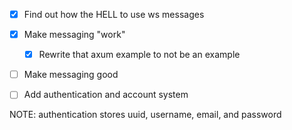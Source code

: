 - [x] Find out how the HELL to use ws messages
- [x] Make messaging "work"
    - [x] Rewrite that axum example to not be an example
- [ ] Make messaging good
- [ ] Add authentication and account system


NOTE: authentication stores uuid, username, email, and password